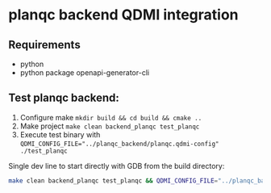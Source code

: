 # planqc backend QDMI integration

## Requirements
- python
- python package openapi-generator-cli



## Test planqc backend:
1) Configure make `mkdir build && cd build && cmake ..`
2) Make project `make clean backend_planqc test_planqc`
3) Execute test binary with `QDMI_CONFIG_FILE="../planqc_backend/planqc.qdmi-config" ./test_planqc`

Single dev line to start directly with GDB from the build directory:
```bash
make clean backend_planqc test_planqc && QDMI_CONFIG_FILE="../planqc_backend/planqc.qdmi-config" gdb -ex r --args ./test_planqc
```